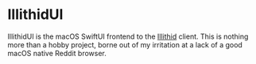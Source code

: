 # IllithidUI
IllithidUI is the macOS SwiftUI frontend to the [Illithid](https://github.com/01100010011001010110010101110000/Illithid) client. This is nothing more than a hobby project, borne out of my irritation at a lack of a good macOS native Reddit browser.
